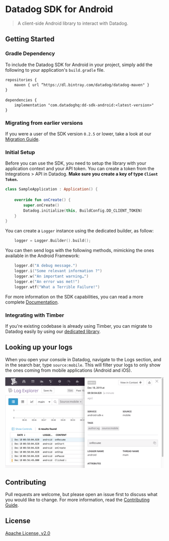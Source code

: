 # Datadog SDK for Android

> A client-side Android library to interact with Datadog.

## Getting Started 

### Gradle Dependency

To include the Datadog SDK for Android in your project, simply add the following
to your application's `build.gradle` file.

```
repositories {
    maven { url “https://dl.bintray.com/datadog/datadog-maven" }
}

dependencies {
    implementation "com.datadoghq:dd-sdk-android:<latest-version>"
}
```

### Migrating from earlier versions

If you were a user of the SDK version `0.2.5` or lower, take a look at our 
[Migration Guide](Migrating_To_1.0.0.md).

### Initial Setup

Before you can use the SDK, you need to setup the library with your application
context and your API token. You can create a token from the Integrations > API
in Datadog. **Make sure you create a key of type `Client Token`.**

```kotlin
class SampleApplication : Application() {

    override fun onCreate() {
        super.onCreate()
        Datadog.initialize(this, BuildConfig.DD_CLIENT_TOKEN)
    }
}
```

You can create a `Logger` instance using the dedicated builder, as follow:

```kotlin
    logger = Logger.Builder().build();
```

You can then send logs with the following methods, mimicking the ones available
in the Android Framework: 

```kotlin
    logger.d("A debug message.")
    logger.i("Some relevant information ?")
    logger.w("An important warning…")
    logger.e("An error was met!")
    logger.wtf("What a Terrible Failure!")
```

For more information on the SDK capabilities, you can read a more complete [Documentation](dd-sdk-android/README.md).


### Integrating with Timber

If you're existing codebase is already using Timber, you can migrate to Datadog 
easily by using our [dedicated library](dd-sdk-android-timber/README.md).

## Looking up your logs

When you open your console in Datadog, navigate to the Logs section, and in the search bar, type 
`source:mobile`. This will filter your logs to only show the ones coming from mobile applications 
(Android and iOS).

![Datadog Mobile Logs](screenshot.png)

## Contributing

Pull requests are welcome, but please open an issue first to discuss what you
would like to change. For more information, read the 
[Contributing Guide](CONTRIBUTING.md).

## License

[Apache License, v2.0](LICENSE)
